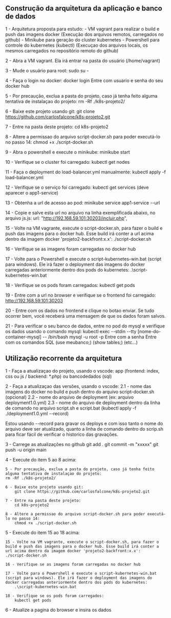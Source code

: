 ## Construção da arquitetura da aplicação e banco de dados

1 - Arquitetura proposta para estudo:
    - VM vagrant para realizar o build e push das imagens docker (Execução dos arquivos remotos, carregados no github)
    - Minikube para geração do cluster kubernetes
    - Powershell para controle do kubernetes (kubectl) (Execuçao dos arquivos locais, os mesmos carregados no repositório remoto do github)

2 - Abra a VM vagrant. Ela irá entrar na pasta do usuário (/home/vagrant)

3 - Mude o usuário para root:
    sudo su -

4 - Faça o login no docker: 
    docker login
    Entre com usuario e senha do seu docker hub

5 - Por precaução, exclua a pasta do projeto, caso já tenha feito alguma tentativa de instalaçao do projeto:
    rm -Rf ./k8s-projeto2/

6 - Baixe este projeto usando git:
    git clone https://github.com/carlosfalcone/k8s-projeto2.git

7 - Entre na pasta deste projeto:
    cd k8s-projeto2

8 - Altere a permissao do arquivo script-docker.sh para poder executá-lo no passo 14:
    chmod +x ./script-docker.sh

9 - Abra o powershell e execute o minikube:
    minikube start

10 - Verifique se o cluster foi carregado:
    kubectl get nodes

11 - Faça o deployment do load-balancer.yml manualmente:
    kubectl apply -f load-balancer.yml

12 - Verifique se o serviço foi carregado:
    kubectl get services (deve aparecer o app1-service)

13 - Obtenha a url de acesso ao pod:
    minikube service app1-service --url

14 - Copie e salve esta url no arquivo na linha exemplificada abaixo, no arquivo js.js:
    url: "http://192.168.59.101:30203/incluir.php",

15 - Volte na VM vagrante, execute o script-docker.sh, para fazer o build e push das imagens para o docker hub. Esse build irá conter a url acima dentro da imagem docker 'projeto2-backfront:x.x':
    ./script-docker.sh

16 - Verifique se as imagens foram carregadas no docker hub

17 - Volte para o Powershell e execute o script-kubernetes-win.bat (script para windows). Ele irá fazer o deployment das imagens do docker carregadas anteriormente dentro dos pods do kubernetes:
    .\script-kubernetes-win.bat

18 - Verifique se os pods foram carregados:
    kubectl get pods

19 - Entre com a url no browser e verifique se o frontend foi carregado:
    http://192.168.59.101:30203

20 - Entre com os dados no frontend e clique no botao enviar. Se tudo ocorrer bem, você receberá uma mensagem de que os dados foram salvos.

21 - Para verificar o seu banco de dados, entre no pod do mysql e verifique os dados usando o comando mysql:
    kubectl exec --stdin --tty  [nome-do-container-mysql] -- /bin/bash
    mysql -u root -p
    Entre com a senha
    Entre com os comandos SQL (use meubanco;) (show tables;) (etc...)


## Utilização recorrente da arquitetura

1 - Faça a atualizaçao do projeto, usando o vscode: app (frontend: index, css ou js / backend: *.php) ou bancodedados (sql)

2 - Faça a atualizaçao das versões, usando o vscode:
2.1 - nome das imagens do docker no build e push dentro do arquivo script-docker.sh (opcional)
2.2 - nome do arquivo de deployment (ex: arquivo deployment1.0.yml)
2.3 - nome do arquivo de deployment dentro da linha de comando no arquivo script.sh e script.bat (kubectl apply -f ./deployment1.0.yml --record)

Estou usando --record para gravar os deploys e com isso tanto o nome do arquivo deve ser atualizado, quanto a linha de comando dentro do scrip.sh para ficar fácil de verificar o historico das gravações.

3 - Carrege as atualizações no github
    git add .
    git commit -m "xxxxx"
    git push -u origin main

4 - Execute do item 5 ao 8 acima:

    5 - Por precaução, exclua a pasta do projeto, caso já tenha feito alguma tentativa de instalaçao do projeto:
    rm -Rf ./k8s-projeto2/

    6 - Baixe este projeto usando git:
        git clone https://github.com/carlosfalcone/k8s-projeto2.git

    7 - Entre na pasta deste projeto:
        cd k8s-projeto2

    8 - Altere a permissao do arquivo script-docker.sh para poder executá-lo no passo 14:
        chmod +x ./script-docker.sh

5 - Execute do item 15 ao 18 acima:

    15 - Volte na VM vagrante, execute o script-docker.sh, para fazer o build e push das imagens para o docker hub. Esse build irá conter a url acima dentro da imagem docker 'projeto2-backfront:x.x':
    ./script-docker.sh

    16 - Verifique se as imagens foram carregadas no docker hub

    17 - Volte para o Powershell e execute o script-kubernetes-win.bat (script para windows). Ele irá fazer o deployment das imagens do docker carregadas anteriormente dentro dos pods do kubernetes:
        .\script-kubernetes-win.bat

    18 - Verifique se os pods foram carregados:
        kubectl get pods

6 - Atualize a pagina do browser e insira os dados




